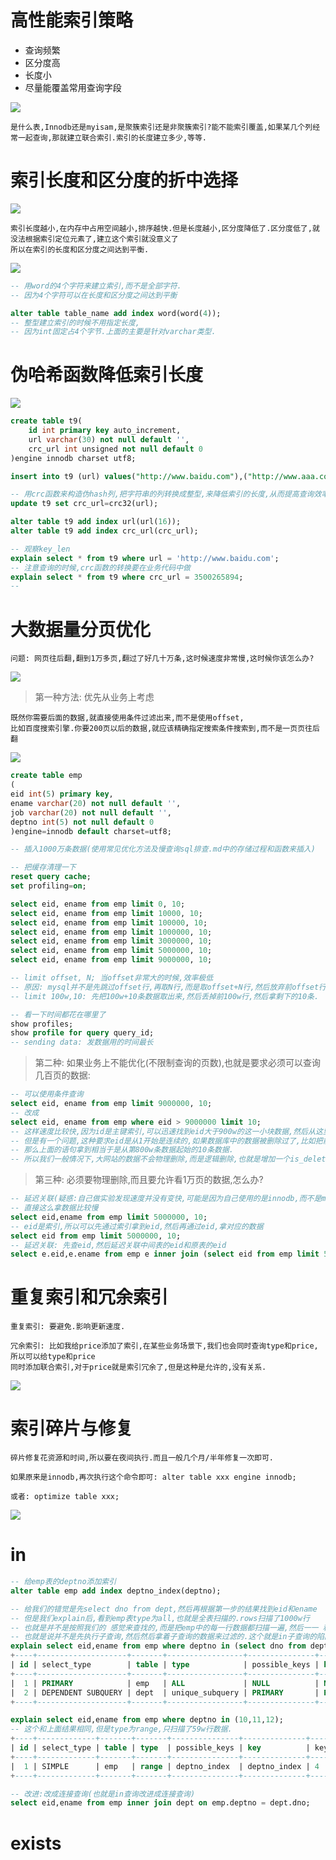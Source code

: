 # 高性能索引策略

- 查询频繁
- 区分度高
- 长度小
- 尽量能覆盖常用查询字段

![](../pics/高性能索引策略01.png)

    是什么表,Innodb还是myisam,是聚簇索引还是非聚簇索引?能不能索引覆盖,如果某几个列经常一起查询,那就建立联合索引.索引的长度建立多少,等等.

# 索引长度和区分度的折中选择

![](../pics/索引长度和区分度的折中选择01.png)

    索引长度越小,在内存中占用空间越小,排序越快.但是长度越小,区分度降低了.区分度低了,就没法根据索引定位元素了,建立这个索引就没意义了
    所以在索引的长度和区分度之间达到平衡.
    
![](../pics/索引长度和区分度的折中选择02.png)

```sql
-- 用word的4个字符来建立索引,而不是全部字符.
-- 因为4个字符可以在长度和区分度之间达到平衡

alter table table_name add index word(word(4));
-- 整型建立索引的时候不用指定长度,
-- 因为int固定占4个字节.上面的主要是针对varchar类型.
```

# 伪哈希函数降低索引长度

![](../pics/伪哈希函数降低索引长度01.png)

```sql
create table t9(
    id int primary key auto_increment,
    url varchar(30) not null default '',
    crc_url int unsigned not null default 0
)engine innodb charset utf8;

insert into t9 (url) values("http://www.baidu.com"),("http://www.aaa.com");

-- 用crc函数来构造伪hash列,把字符串的列转换成整型,来降低索引的长度,从而提高查询效率.
update t9 set crc_url=crc32(url);

alter table t9 add index url(url(16));
alter table t9 add index crc_url(crc_url);

-- 观察key_len
explain select * from t9 where url = 'http://www.baidu.com';
-- 注意查询的时候,crc函数的转换要在业务代码中做
explain select * from t9 where crc_url = 3500265894;
-- 
```

# 大数据量分页优化

    问题: 网页往后翻,翻到1万多页,翻过了好几十万条,这时候速度非常慢,这时候你该怎么办?

![](../pics/offset效率是比较低的.png)

>第一种方法: 优先从业务上考虑      

    既然你需要后面的数据,就直接使用条件过滤出来,而不是使用offset,
    比如百度搜索引擎.你要200页以后的数据,就应该精确指定搜索条件搜索到,而不是一页页往后翻

![](../pics/大数据量分页-从业务上优化.png)

```sql
create table emp
(
eid int(5) primary key,
ename varchar(20) not null default '',
job varchar(20) not null default '',
deptno int(5) not null default 0
)engine=innodb default charset=utf8;

-- 插入1000万条数据(使用常见优化方法及慢查询sql排查.md中的存储过程和函数来插入)

-- 把缓存清理一下
reset query cache;
set profiling=on;

select eid, ename from emp limit 0, 10;
select eid, ename from emp limit 10000, 10;
select eid, ename from emp limit 100000, 10;
select eid, ename from emp limit 1000000, 10;
select eid, ename from emp limit 3000000, 10;
select eid, ename from emp limit 5000000, 10;
select eid, ename from emp limit 9000000, 10;

-- limit offset, N; 当offset非常大的时候,效率极低
-- 原因: mysql并不是先跳过offset行,再取N行,而是取offset+N行,然后放弃前offset行,返回N行
-- limit 100w,10: 先把100w+10条数据取出来,然后丢掉前100w行,然后拿剩下的10条.

-- 看一下时间都花在哪里了
show profiles;
show profile for query query_id;
-- sending data: 发数据用的时间最长
```

>第二种: 如果业务上不能优化(不限制查询的页数),也就是要求必须可以查询几百页的数据:

```sql
-- 可以使用条件查询
select eid, ename from emp limit 9000000, 10;
-- 改成
select eid, ename from emp where eid > 9000000 limit 10;
-- 这样速度比较快,因为id是主键索引,可以迅速找到eid大于900w的这一小块数据,然后从这里面拿10条,这样速度肯定快.(索引发挥了作用)
-- 但是有一个问题,这种要求eid是从1开始是连续的,如果数据库中的数据被删除过了,比如把前100w条数据删除了,
-- 那么上面的语句拿到相当于是从第800w条数据起始的10条数据.
-- 所以我们一般情况下,大网站的数据不会物理删除,而是逻辑删除,也就是增加一个is_delete字段,用这个字段表示这行数据是否被删除
```

>第三种: 必须要物理删除,而且要允许看1万页的数据,怎么办?

```sql
-- 延迟关联(疑惑:自己做实验发现速度并没有变快,可能是因为自己使用的是innodb,而不是myisam)
-- 直接这么拿数据比较慢
select eid,ename from emp limit 5000000, 10;
-- eid是索引,所以可以先通过索引拿到eid,然后再通过eid,拿对应的数据
select eid from emp limit 5000000, 10;
-- 延迟关联: 先查eid,然后延迟关联中间表的eid和原表的eid
select e.eid,e.ename from emp e inner join (select eid from emp limit 5000000,10) as tmp on e.eid = tmp.eid;
```

# 重复索引和冗余索引

    重复索引: 要避免.影响更新速度.
    
    冗余索引: 比如我给price添加了索引,在某些业务场景下,我们也会同时查询type和price,所以可以给type和price
    同时添加联合索引,对于price就是索引冗余了,但是这种是允许的,没有关系.

![](../pics/重复索引和冗余索引.png)


# 索引碎片与修复

    碎片修复花资源和时间,所以要在夜间执行.而且一般几个月/半年修复一次即可.

    如果原来是innodb,再次执行这个命令即可: alter table xxx engine innodb;
    
    或者: optimize table xxx;

![](../pics/索引碎片与修复.png)

# in

```sql
-- 给emp表的deptno添加索引
alter table emp add index deptno_index(deptno);

-- 给我们的错觉是先select dno from dept,然后再根据第一步的结果找到eid和ename
-- 但是我们explain后,看到emp表type为all,也就是全表扫描的.rows扫描了1000w行
-- 也就是并不是按照我们的 感觉来查找的,而是把emp中的每一行数据都扫描一遍,然后一一 和in子查询dept中的数据比较,所以效率比较低
-- 也就是说并不是先执行子查询,然后然后拿着子查询的数据来过滤的.这个就是in子查询的陷阱,emp表越大,就越慢.
explain select eid,ename from emp where deptno in (select dno from dept);
+----+--------------------+-------+-----------------+---------------+---------+---------+------+----------+-------------+
| id | select_type        | table | type            | possible_keys | key     | key_len | ref  | rows     | Extra       |
+----+--------------------+-------+-----------------+---------------+---------+---------+------+----------+-------------+
|  1 | PRIMARY            | emp   | ALL             | NULL          | NULL    | NULL    | NULL | 10000374 | Using where |
|  2 | DEPENDENT SUBQUERY | dept  | unique_subquery | PRIMARY       | PRIMARY | 4       | func |        1 | Using index |
+----+--------------------+-------+-----------------+---------------+---------+---------+------+----------+-------------+

explain select eid,ename from emp where deptno in (10,11,12);
-- 这个和上面结果相同,但是type为range,只扫描了59w行数据.
+----+-------------+-------+-------+---------------+--------------+---------+------+--------+-------------+
| id | select_type | table | type  | possible_keys | key          | key_len | ref  | rows   | Extra       |
+----+-------------+-------+-------+---------------+--------------+---------+------+--------+-------------+
|  1 | SIMPLE      | emp   | range | deptno_index  | deptno_index | 4       | NULL | 596264 | Using where |
+----+-------------+-------+-------+---------------+--------------+---------+------+--------+-------------+

-- 改进:改成连接查询(也就是in查询改进成连接查询)
select eid,ename from emp inner join dept on emp.deptno = dept.dno;
```

# exists

```sql

```